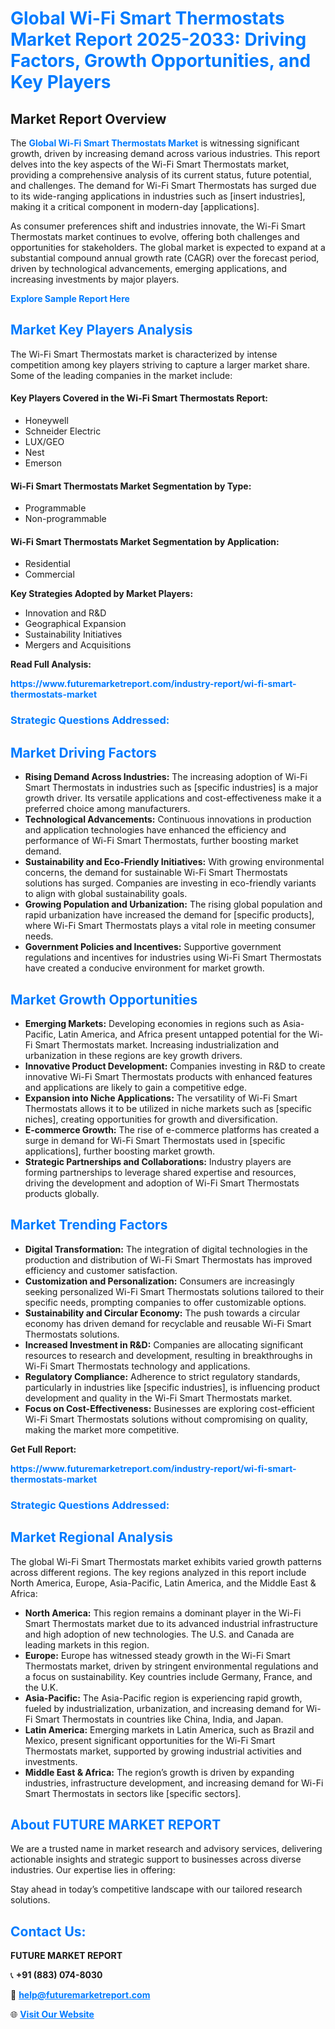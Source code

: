 <h1 style="color: #007BFF;">Global Wi-Fi Smart Thermostats Market Report 2025-2033: Driving Factors, Growth Opportunities, and Key Players</h1>

<section id="overview">
<h2>Market Report Overview</h2>
<p>The <a href="https://www.futuremarketreport.com/industry-report/wi-fi-smart-thermostats-market" style="color: #007BFF; text-decoration: none;"><strong>Global Wi-Fi Smart Thermostats Market</strong></a> is witnessing significant growth, driven by increasing demand across various industries. This report delves into the key aspects of the Wi-Fi Smart Thermostats market, providing a comprehensive analysis of its current status, future potential, and challenges. The demand for Wi-Fi Smart Thermostats has surged due to its wide-ranging applications in industries such as [insert industries], making it a critical component in modern-day [applications].</p>
<p>As consumer preferences shift and industries innovate, the Wi-Fi Smart Thermostats market continues to evolve, offering both challenges and opportunities for stakeholders. The global market is expected to expand at a substantial compound annual growth rate (CAGR) over the forecast period, driven by technological advancements, emerging applications, and increasing investments by major players.</p>
</section>

<section id="overview">
<p><a href="https://www.futuremarketreport.com/request-sample/reportId=82089" style="color: #007BFF; text-decoration: none;"><strong>Explore Sample Report Here</strong></a></p>
</section>

<section id="key-players">
<h2 style="color: #007BFF;">Market Key Players Analysis</h2>
<p>The Wi-Fi Smart Thermostats market is characterized by intense competition among key players striving to capture a larger market share. Some of the leading companies in the market include:</p>
<h4>Key Players Covered in the Wi-Fi Smart Thermostats Report:</h4>
<ul><li>Honeywell</li><li>Schneider Electric</li><li>LUX/GEO</li><li>Nest</li><li>Emerson</li></ul>
<h4>Wi-Fi Smart Thermostats Market Segmentation by Type:</h4>
<ul><li>Programmable</li><li>Non-programmable</li></ul>

<h4>Wi-Fi Smart Thermostats Market Segmentation by Application:</h4>
<ul><li>Residential</li><li>Commercial</li></ul>
<p><strong>Key Strategies Adopted by Market Players:</strong></p>
<ul>
<li>Innovation and R&D</li>
<li>Geographical Expansion</li>
<li>Sustainability Initiatives</li>
<li>Mergers and Acquisitions</li>
</ul>
</section>

<section>
<p><strong>Read Full Analysis: </strong></p><a href="https://www.futuremarketreport.com/industry-report/wi-fi-smart-thermostats-market" style="color: #007BFF; text-decoration: none;"><strong>https://www.futuremarketreport.com/industry-report/wi-fi-smart-thermostats-market</strong></a>
<h3 style="color: #007BFF;">Strategic Questions Addressed:</h3>
</section>

<section id="driving-factors">
<h2 style="color: #007BFF;">Market Driving Factors</h2>
<ul>
<li><strong>Rising Demand Across Industries:</strong> The increasing adoption of Wi-Fi Smart Thermostats in industries such as [specific industries] is a major growth driver. Its versatile applications and cost-effectiveness make it a preferred choice among manufacturers.</li>
<li><strong>Technological Advancements:</strong> Continuous innovations in production and application technologies have enhanced the efficiency and performance of Wi-Fi Smart Thermostats, further boosting market demand.</li>
<li><strong>Sustainability and Eco-Friendly Initiatives:</strong> With growing environmental concerns, the demand for sustainable Wi-Fi Smart Thermostats solutions has surged. Companies are investing in eco-friendly variants to align with global sustainability goals.</li>
<li><strong>Growing Population and Urbanization:</strong> The rising global population and rapid urbanization have increased the demand for [specific products], where Wi-Fi Smart Thermostats plays a vital role in meeting consumer needs.</li>
<li><strong>Government Policies and Incentives:</strong> Supportive government regulations and incentives for industries using Wi-Fi Smart Thermostats have created a conducive environment for market growth.</li>
</ul>
</section>

<section id="growth-opportunities">
<h2 style="color: #007BFF;">Market Growth Opportunities</h2>
<ul>
<li><strong>Emerging Markets:</strong> Developing economies in regions such as Asia-Pacific, Latin America, and Africa present untapped potential for the Wi-Fi Smart Thermostats market. Increasing industrialization and urbanization in these regions are key growth drivers.</li>
<li><strong>Innovative Product Development:</strong> Companies investing in R&D to create innovative Wi-Fi Smart Thermostats products with enhanced features and applications are likely to gain a competitive edge.</li>
<li><strong>Expansion into Niche Applications:</strong> The versatility of Wi-Fi Smart Thermostats allows it to be utilized in niche markets such as [specific niches], creating opportunities for growth and diversification.</li>
<li><strong>E-commerce Growth:</strong> The rise of e-commerce platforms has created a surge in demand for Wi-Fi Smart Thermostats used in [specific applications], further boosting market growth.</li>
<li><strong>Strategic Partnerships and Collaborations:</strong> Industry players are forming partnerships to leverage shared expertise and resources, driving the development and adoption of Wi-Fi Smart Thermostats products globally.</li>
</ul>
</section>

<section id="trending-factors">
<h2 style="color: #007BFF;">Market Trending Factors</h2>
<ul>
<li><strong>Digital Transformation:</strong> The integration of digital technologies in the production and distribution of Wi-Fi Smart Thermostats has improved efficiency and customer satisfaction.</li>
<li><strong>Customization and Personalization:</strong> Consumers are increasingly seeking personalized Wi-Fi Smart Thermostats solutions tailored to their specific needs, prompting companies to offer customizable options.</li>
<li><strong>Sustainability and Circular Economy:</strong> The push towards a circular economy has driven demand for recyclable and reusable Wi-Fi Smart Thermostats solutions.</li>
<li><strong>Increased Investment in R&D:</strong> Companies are allocating significant resources to research and development, resulting in breakthroughs in Wi-Fi Smart Thermostats technology and applications.</li>
<li><strong>Regulatory Compliance:</strong> Adherence to strict regulatory standards, particularly in industries like [specific industries], is influencing product development and quality in the Wi-Fi Smart Thermostats market.</li>
<li><strong>Focus on Cost-Effectiveness:</strong> Businesses are exploring cost-efficient Wi-Fi Smart Thermostats solutions without compromising on quality, making the market more competitive.</li>
</ul>
</section>

<section>
<p><strong>Get Full Report: </strong></p><a href="https://www.futuremarketreport.com/industry-report/wi-fi-smart-thermostats-market" style="color: #007BFF; text-decoration: none;"><strong>https://www.futuremarketreport.com/industry-report/wi-fi-smart-thermostats-market</strong></a>
<h3 style="color: #007BFF;">Strategic Questions Addressed:</h3>
</section>


<section id="regional-analysis">
<h2 style="color: #007BFF;">Market Regional Analysis</h2>
<p>The global Wi-Fi Smart Thermostats market exhibits varied growth patterns across different regions. The key regions analyzed in this report include North America, Europe, Asia-Pacific, Latin America, and the Middle East & Africa:</p>
<ul>
<li><strong>North America:</strong> This region remains a dominant player in the Wi-Fi Smart Thermostats market due to its advanced industrial infrastructure and high adoption of new technologies. The U.S. and Canada are leading markets in this region.</li>
<li><strong>Europe:</strong> Europe has witnessed steady growth in the Wi-Fi Smart Thermostats market, driven by stringent environmental regulations and a focus on sustainability. Key countries include Germany, France, and the U.K.</li>
<li><strong>Asia-Pacific:</strong> The Asia-Pacific region is experiencing rapid growth, fueled by industrialization, urbanization, and increasing demand for Wi-Fi Smart Thermostats in countries like China, India, and Japan.</li>
<li><strong>Latin America:</strong> Emerging markets in Latin America, such as Brazil and Mexico, present significant opportunities for the Wi-Fi Smart Thermostats market, supported by growing industrial activities and investments.</li>
<li><strong>Middle East & Africa:</strong> The region’s growth is driven by expanding industries, infrastructure development, and increasing demand for Wi-Fi Smart Thermostats in sectors like [specific sectors].</li>
</ul>
</section>

<footer>
<h2 style="color: #007BFF;">About FUTURE MARKET REPORT</h2>
<p>We are a trusted name in market research and advisory services, delivering actionable insights and strategic support to businesses across diverse industries. Our expertise lies in offering:</p>

<p>Stay ahead in today’s competitive landscape with our tailored research solutions.</p>

<h2 style="color: #007BFF;">Contact Us:</h2>
<p><strong>FUTURE MARKET REPORT</strong></p>
<p>📞 <strong>+91 (883) 074-8030</strong></p>
<p>📧 <strong><a href="mailto:help@futuremarketreport.com" style="color: #007BFF;">help@futuremarketreport.com</a></strong></p>
<p>🌐 <strong><a href="https://www.futuremarketreport.com/" style="color: #007BFF;">Visit Our Website</a></strong></p>
</footer>